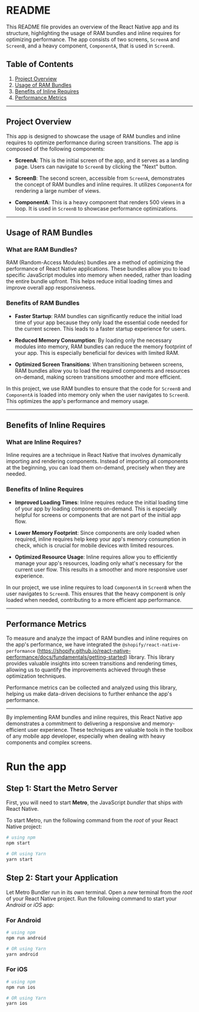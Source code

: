 
# README

This README file provides an overview of the React Native app and its structure, highlighting the usage of RAM bundles and inline requires for optimizing performance. The app consists of two screens, `ScreenA` and `ScreenB`, and a heavy component, `ComponentA`, that is used in `ScreenB`.

## Table of Contents
1. [Project Overview](#project-overview)
2. [Usage of RAM Bundles](#usage-of-ram-bundles)
3. [Benefits of Inline Requires](#benefits-of-inline-requires)
4. [Performance Metrics](#performance-metrics)

---

## Project Overview

This app is designed to showcase the usage of RAM bundles and inline requires to optimize performance during screen transitions. The app is composed of the following components:

- **ScreenA**: This is the initial screen of the app, and it serves as a landing page. Users can navigate to `ScreenB` by clicking the "Next" button.

- **ScreenB**: The second screen, accessible from `ScreenA`, demonstrates the concept of RAM bundles and inline requires. It utilizes `ComponentA` for rendering a large number of views.

- **ComponentA**: This is a heavy component that renders 500 views in a loop. It is used in `ScreenB` to showcase performance optimizations.

---

## Usage of RAM Bundles

### What are RAM Bundles?

RAM (Random-Access Modules) bundles are a method of optimizing the performance of React Native applications. These bundles allow you to load specific JavaScript modules into memory when needed, rather than loading the entire bundle upfront. This helps reduce initial loading times and improve overall app responsiveness.

### Benefits of RAM Bundles

- **Faster Startup**: RAM bundles can significantly reduce the initial load time of your app because they only load the essential code needed for the current screen. This leads to a faster startup experience for users.

- **Reduced Memory Consumption**: By loading only the necessary modules into memory, RAM bundles can reduce the memory footprint of your app. This is especially beneficial for devices with limited RAM.

- **Optimized Screen Transitions**: When transitioning between screens, RAM bundles allow you to load the required components and resources on-demand, making screen transitions smoother and more efficient.

In this project, we use RAM bundles to ensure that the code for `ScreenB` and `ComponentA` is loaded into memory only when the user navigates to `ScreenB`. This optimizes the app's performance and memory usage.

---

## Benefits of Inline Requires

### What are Inline Requires?

Inline requires are a technique in React Native that involves dynamically importing and rendering components. Instead of importing all components at the beginning, you can load them on-demand, precisely when they are needed.

### Benefits of Inline Requires

- **Improved Loading Times**: Inline requires reduce the initial loading time of your app by loading components on-demand. This is especially helpful for screens or components that are not part of the initial app flow.

- **Lower Memory Footprint**: Since components are only loaded when required, inline requires help keep your app's memory consumption in check, which is crucial for mobile devices with limited resources.

- **Optimized Resource Usage**: Inline requires allow you to efficiently manage your app's resources, loading only what's necessary for the current user flow. This results in a smoother and more responsive user experience.

In our project, we use inline requires to load `ComponentA` in `ScreenB` when the user navigates to `ScreenB`. This ensures that the heavy component is only loaded when needed, contributing to a more efficient app performance.

---

## Performance Metrics

To measure and analyze the impact of RAM bundles and inline requires on the app's performance, we have integrated the `@shopify/react-native-performance` (https://shopify.github.io/react-native-performance/docs/fundamentals/getting-started) library. This library provides valuable insights into screen transitions and rendering times, allowing us to quantify the improvements achieved through these optimization techniques.

Performance metrics can be collected and analyzed using this library, helping us make data-driven decisions to further enhance the app's performance.

---

By implementing RAM bundles and inline requires, this React Native app demonstrates a commitment to delivering a responsive and memory-efficient user experience. These techniques are valuable tools in the toolbox of any mobile app developer, especially when dealing with heavy components and complex screens.

# Run the app

## Step 1: Start the Metro Server

First, you will need to start **Metro**, the JavaScript _bundler_ that ships _with_ React Native.

To start Metro, run the following command from the _root_ of your React Native project:

```bash
# using npm
npm start

# OR using Yarn
yarn start
```

## Step 2: Start your Application

Let Metro Bundler run in its _own_ terminal. Open a _new_ terminal from the _root_ of your React Native project. Run the following command to start your _Android_ or _iOS_ app:

### For Android

```bash
# using npm
npm run android

# OR using Yarn
yarn android
```

### For iOS

```bash
# using npm
npm run ios

# OR using Yarn
yarn ios
```